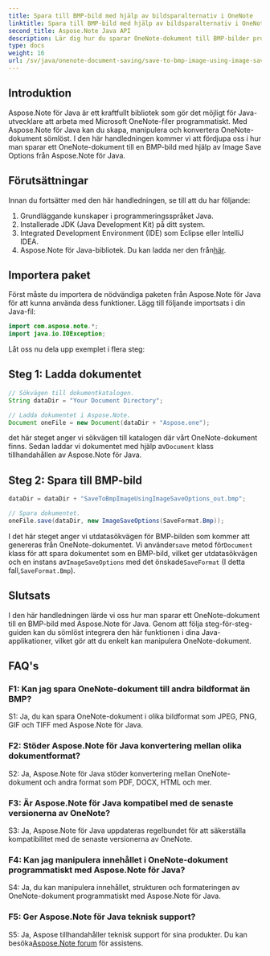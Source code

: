 ```yaml
---
title: Spara till BMP-bild med hjälp av bildsparalternativ i OneNote
linktitle: Spara till BMP-bild med hjälp av bildsparalternativ i OneNote
second_title: Aspose.Note Java API
description: Lär dig hur du sparar OneNote-dokument till BMP-bilder programmatiskt med Aspose.Note för Java. Steg-för-steg guide med kodexempel.
type: docs
weight: 16
url: /sv/java/onenote-document-saving/save-to-bmp-image-using-image-save-options/
---
```

## Introduktion

Aspose.Note för Java är ett kraftfullt bibliotek som gör det möjligt för Java-utvecklare att arbeta med Microsoft OneNote-filer programmatiskt. Med Aspose.Note för Java kan du skapa, manipulera och konvertera OneNote-dokument sömlöst. I den här handledningen kommer vi att fördjupa oss i hur man sparar ett OneNote-dokument till en BMP-bild med hjälp av Image Save Options från Aspose.Note för Java.

## Förutsättningar

Innan du fortsätter med den här handledningen, se till att du har följande:

1. Grundläggande kunskaper i programmeringsspråket Java.
2. Installerade JDK (Java Development Kit) på ditt system.
3. Integrated Development Environment (IDE) som Eclipse eller IntelliJ IDEA.
4.  Aspose.Note för Java-bibliotek. Du kan ladda ner den från[här](https://releases.aspose.com/note/java/).

## Importera paket

Först måste du importera de nödvändiga paketen från Aspose.Note för Java för att kunna använda dess funktioner. Lägg till följande importsats i din Java-fil:

```java
import com.aspose.note.*;
import java.io.IOException;
```

Låt oss nu dela upp exemplet i flera steg:

## Steg 1: Ladda dokumentet

```java
// Sökvägen till dokumentkatalogen.
String dataDir = "Your Document Directory";

// Ladda dokumentet i Aspose.Note.
Document oneFile = new Document(dataDir + "Aspose.one");
```

 det här steget anger vi sökvägen till katalogen där vårt OneNote-dokument finns. Sedan laddar vi dokumentet med hjälp av`Document` klass tillhandahållen av Aspose.Note för Java.

## Steg 2: Spara till BMP-bild

```java
dataDir = dataDir + "SaveToBmpImageUsingImageSaveOptions_out.bmp";

// Spara dokumentet.
oneFile.save(dataDir, new ImageSaveOptions(SaveFormat.Bmp));
```

 I det här steget anger vi utdatasökvägen för BMP-bilden som kommer att genereras från OneNote-dokumentet. Vi använder`save` metod för`Document` klass för att spara dokumentet som en BMP-bild, vilket ger utdatasökvägen och en instans av`ImageSaveOptions` med det önskade`SaveFormat` (I detta fall,`SaveFormat.Bmp`).

## Slutsats

I den här handledningen lärde vi oss hur man sparar ett OneNote-dokument till en BMP-bild med Aspose.Note för Java. Genom att följa steg-för-steg-guiden kan du sömlöst integrera den här funktionen i dina Java-applikationer, vilket gör att du enkelt kan manipulera OneNote-dokument.

## FAQ's

### F1: Kan jag spara OneNote-dokument till andra bildformat än BMP?

S1: Ja, du kan spara OneNote-dokument i olika bildformat som JPEG, PNG, GIF och TIFF med Aspose.Note för Java.

### F2: Stöder Aspose.Note för Java konvertering mellan olika dokumentformat?

S2: Ja, Aspose.Note för Java stöder konvertering mellan OneNote-dokument och andra format som PDF, DOCX, HTML och mer.

### F3: Är Aspose.Note för Java kompatibel med de senaste versionerna av OneNote?

S3: Ja, Aspose.Note för Java uppdateras regelbundet för att säkerställa kompatibilitet med de senaste versionerna av OneNote.

### F4: Kan jag manipulera innehållet i OneNote-dokument programmatiskt med Aspose.Note för Java?

S4: Ja, du kan manipulera innehållet, strukturen och formateringen av OneNote-dokument programmatiskt med Aspose.Note för Java.

### F5: Ger Aspose.Note för Java teknisk support?

 S5: Ja, Aspose tillhandahåller teknisk support för sina produkter. Du kan besöka[Aspose.Note forum](https://forum.aspose.com/c/note/28) för assistens.